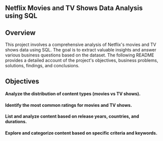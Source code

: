 ## Netflix Movies and TV Shows Data Analysis using SQL

## Overview
<p> This project involves a comprehensive analysis of Netflix's movies and TV shows data using SQL. The goal is to extract valuable insights and answer various business questions based on the dataset. The following README provides a detailed account of the project's objectives, business problems, solutions, findings, and conclusions.</p>

## Objectives
#### Analyze the distribution of content types (movies vs TV shows).
#### Identify the most common ratings for movies and TV shows.
#### List and analyze content based on release years, countries, and durations.
#### Explore and categorize content based on specific criteria and keywords.
